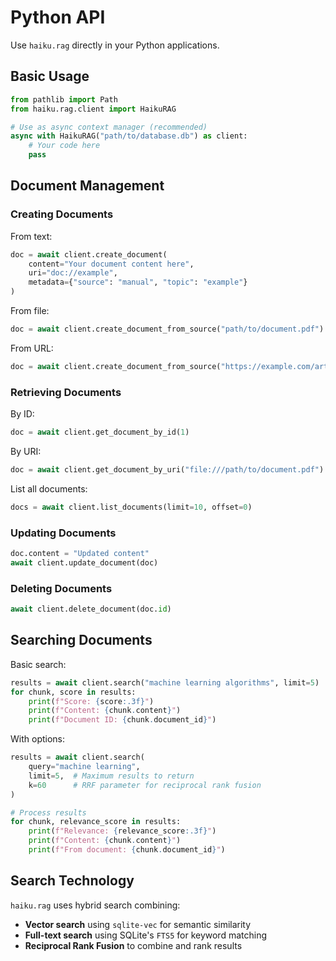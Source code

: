 # Python API

Use `haiku.rag` directly in your Python applications.

## Basic Usage

```python
from pathlib import Path
from haiku.rag.client import HaikuRAG

# Use as async context manager (recommended)
async with HaikuRAG("path/to/database.db") as client:
    # Your code here
    pass
```

## Document Management

### Creating Documents

From text:
```python
doc = await client.create_document(
    content="Your document content here",
    uri="doc://example",
    metadata={"source": "manual", "topic": "example"}
)
```

From file:
```python
doc = await client.create_document_from_source("path/to/document.pdf")
```

From URL:
```python
doc = await client.create_document_from_source("https://example.com/article.html")
```

### Retrieving Documents

By ID:
```python
doc = await client.get_document_by_id(1)
```

By URI:
```python
doc = await client.get_document_by_uri("file:///path/to/document.pdf")
```

List all documents:
```python
docs = await client.list_documents(limit=10, offset=0)
```

### Updating Documents

```python
doc.content = "Updated content"
await client.update_document(doc)
```

### Deleting Documents

```python
await client.delete_document(doc.id)
```

## Searching Documents

Basic search:
```python
results = await client.search("machine learning algorithms", limit=5)
for chunk, score in results:
    print(f"Score: {score:.3f}")
    print(f"Content: {chunk.content}")
    print(f"Document ID: {chunk.document_id}")
```

With options:
```python
results = await client.search(
    query="machine learning",
    limit=5,  # Maximum results to return
    k=60      # RRF parameter for reciprocal rank fusion
)

# Process results
for chunk, relevance_score in results:
    print(f"Relevance: {relevance_score:.3f}")
    print(f"Content: {chunk.content}")
    print(f"From document: {chunk.document_id}")
```

## Search Technology

`haiku.rag` uses hybrid search combining:
- **Vector search** using `sqlite-vec` for semantic similarity
- **Full-text search** using SQLite's `FTS5` for keyword matching
- **Reciprocal Rank Fusion** to combine and rank results

